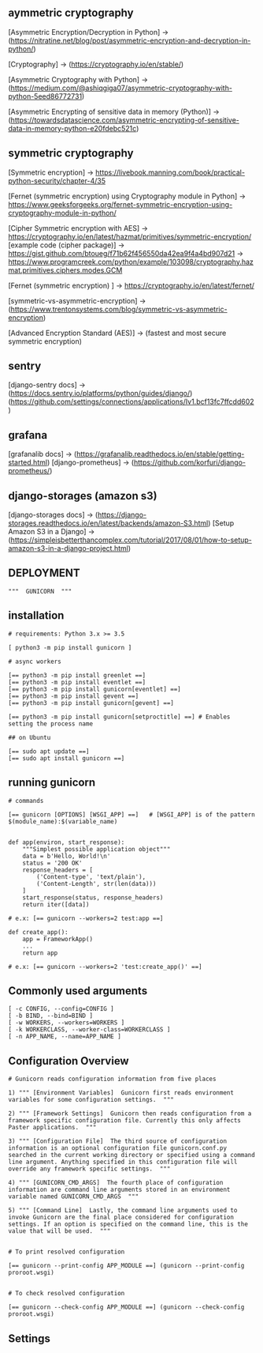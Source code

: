 ## aymmetric cryptography

[Asymmetric Encryption/Decryption in Python] -> (https://nitratine.net/blog/post/asymmetric-encryption-and-decryption-in-python/)

[Cryptography] -> (https://cryptography.io/en/stable/)

[Asymmetric Cryptography with Python] -> (https://medium.com/@ashiqgiga07/asymmetric-cryptography-with-python-5eed86772731)

[Asymmetric Encrypting of sensitive data in memory (Python)] -> (https://towardsdatascience.com/asymmetric-encrypting-of-sensitive-data-in-memory-python-e20fdebc521c)


## symmetric cryptography

[Symmetric encryption] -> https://livebook.manning.com/book/practical-python-security/chapter-4/35

[Fernet (symmetric encryption) using Cryptography module in Python] -> https://www.geeksforgeeks.org/fernet-symmetric-encryption-using-cryptography-module-in-python/ 

[Cipher Symmetric encryption with AES] -> https://cryptography.io/en/latest/hazmat/primitives/symmetric-encryption/
[example code (cipher package)] -> https://gist.github.com/btoueg/f71b62f456550da42ea9f4a4bd907d21
                                -> https://www.programcreek.com/python/example/103098/cryptography.hazmat.primitives.ciphers.modes.GCM

[Fernet (symmetric encryption) ] -> https://cryptography.io/en/latest/fernet/

[symmetric-vs-asymmetric-encryption] -> (https://www.trentonsystems.com/blog/symmetric-vs-asymmetric-encryption)

[Advanced Encryption Standard (AES)] -> (fastest and most secure symmetric encryption)



## sentry

[django-sentry docs] -> (https://docs.sentry.io/platforms/python/guides/django/)
                        (https://github.com/settings/connections/applications/Iv1.bcf13fc7ffcdd602)


## grafana

[grafanalib docs] -> (https://grafanalib.readthedocs.io/en/stable/getting-started.html)
[django-prometheus] -> (https://github.com/korfuri/django-prometheus/)


## django-storages (amazon s3)

[django-storages docs] -> (https://django-storages.readthedocs.io/en/latest/backends/amazon-S3.html)
[Setup Amazon S3 in a Django] -> (https://simpleisbetterthancomplex.com/tutorial/2017/08/01/how-to-setup-amazon-s3-in-a-django-project.html)




## DEPLOYMENT 
    
    """  GUNICORN  """


##     installation

    # requirements: Python 3.x >= 3.5 

    [ python3 -m pip install gunicorn ]

    # async workers

    [== python3 -m pip install greenlet ==]
    [== python3 -m pip install eventlet ==]
    [== python3 -m pip install gunicorn[eventlet] ==]
    [== python3 -m pip install gevent ==]
    [== python3 -m pip install gunicorn[gevent] ==]

    [== python3 -m pip install gunicorn[setproctitle] ==] # Enables setting the process name

    ## on Ubuntu

    [== sudo apt update ==]
    [== sudo apt install gunicorn ==]




##    running gunicorn

    # commands

    [== gunicorn [OPTIONS] [WSGI_APP] ==]   # [WSGI_APP] is of the pattern $(module_name):$(variable_name)


    def app(environ, start_response):
        """Simplest possible application object"""
        data = b'Hello, World!\n'
        status = '200 OK'
        response_headers = [
            ('Content-type', 'text/plain'),
            ('Content-Length', str(len(data)))
        ]
        start_response(status, response_headers)
        return iter([data])

    # e.x: [== gunicorn --workers=2 test:app ==] 

    def create_app():
        app = FrameworkApp()
        ...
        return app

    # e.x: [== gunicorn --workers=2 'test:create_app()' ==]




##    Commonly used arguments

    [ -c CONFIG, --config=CONFIG ]
    [ -b BIND, --bind=BIND ]
    [ -w WORKERS, --workers=WORKERS ]
    [ -k WORKERCLASS, --worker-class=WORKERCLASS ]
    [ -n APP_NAME, --name=APP_NAME ]
    


##    Configuration Overview

    # Gunicorn reads configuration information from five places

    1) """ [Environment Variables]  Gunicorn first reads environment variables for some configuration settings.  """
    
    2) """ [Framework Settings]  Gunicorn then reads configuration from a framework specific configuration file. Currently this only affects Paster applications.  """
    
    3) """ [Configuration File]  The third source of configuration information is an optional configuration file gunicorn.conf.py searched in the current working directory or specified using a command line argument. Anything specified in this configuration file will override any framework specific settings.  """
    
    4) """ [GUNICORN_CMD_ARGS]  The fourth place of configuration information are command line arguments stored in an environment variable named GUNICORN_CMD_ARGS  """
    
    5) """ [Command Line]  Lastly, the command line arguments used to invoke Gunicorn are the final place considered for configuration settings. If an option is specified on the command line, this is the value that will be used.  """


    # To print resolved configuration

    [== gunicorn --print-config APP_MODULE ==] (gunicorn --print-config proroot.wsgi)


    # To check resolved configuration

    [== gunicorn --check-config APP_MODULE ==] (gunicorn --check-config proroot.wsgi)



##    Settings

    

